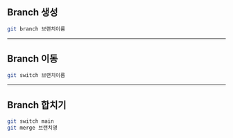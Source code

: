 ## Branch 생성
```bash
git branch 브랜치이름
```
---
## Branch 이동
```bash
git switch 브랜치이름
```
---
## Branch 합치기
```bash
git switch main
git merge 브랜치명
```